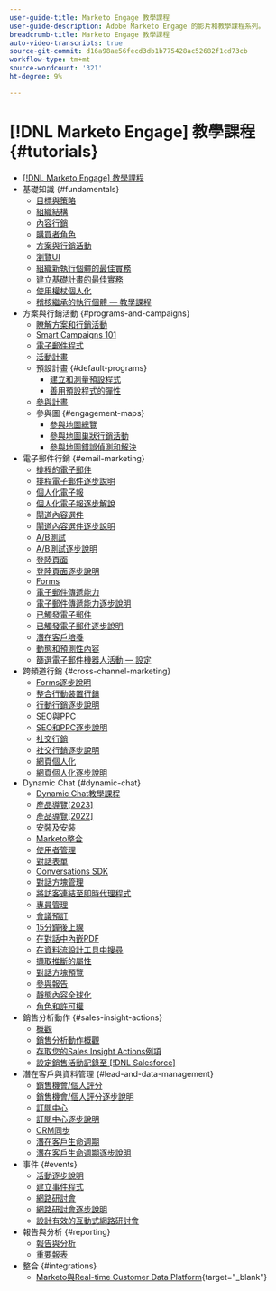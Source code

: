```yaml
---
user-guide-title: Marketo Engage 教學課程
user-guide-description: Adobe Marketo Engage 的影片和教學課程系列。
breadcrumb-title: Marketo Engage 教學課程
auto-video-transcripts: true
source-git-commit: d16a98ae56fecd3db1b775428ac52682f1cd73cb
workflow-type: tm+mt
source-wordcount: '321'
ht-degree: 9%

---
```



# [!DNL Marketo Engage] 教學課程 {#tutorials}

+ [[!DNL Marketo Engage] 教學課程](/help/_marketo-main/overview.md)
+ 基礎知識 {#fundamentals}
   + [目標與策略](/help/fundamentals/goals-and-strategy-learn.md)
   + [組織結構](/help/fundamentals/organizational-structure-learn.md)
   + [內容行銷](/help/fundamentals/content-marketing-learn.md)
   + [購買者角色](/help/fundamentals/buyer-personas-learn.md)
   + [方案與行銷活動](/help/fundamentals/programs-and-campaigns.md)
   + [瀏覽UI](/help/fundamentals/ui-navigation.md)
   + [組織新執行個體的最佳實務](/help/fundamentals/best-practices-to-organize-a-new-instance.md)
   + [建立基礎計畫的最佳實務](/help/fundamentals/best-practices-for-creating-foundational-programs.md)
   + [使用權杖個人化](/help/personalization/personalize-with-tokens.md)
   + [稽核繼承的執行個體 — 教學課程](https://experienceleague.adobe.com/docs/marketo-learn/auditing-an-inherited-instance/overview.html)
+ 方案與行銷活動 {#programs-and-campaigns}
   + [瞭解方案和行銷活動](/help/programs/understanding-programs-and-campaigns.md)
   + [Smart Campaigns 101](/help/campaigns/smart-campaigns-101.md)
   + [電子郵件程式](/help/programs/email-programs.md)
   + [活動計畫](/help/programs/event-programs.md)
   + 預設計畫 {#default-programs}
      + [建立和測量預設程式](/help/programs/create-and-measure-default-programs.md)
      + [善用預設程式的彈性](/help/programs/leverage-the-flexibility-of-default-programs.md)
   + [參與計畫](/help/programs/engagement-programs.md)
   + 參與圖 {#engagement-maps}
      + [參與地圖總覽](/help/engagement-maps/engagement-map-overview.md)
      + [參與地圖巢狀行銷活動](/help/engagement-maps/engagement-map-nested-campaign.md)
      + [參與地圖錯誤偵測和解決](/help/engagement-maps/engagement-map-error-detection-and-resolution.md)
+ 電子郵件行銷 {#email-marketing}
   + [排程的電子郵件](/help/email-marketing/scheduled-email-learn.md)
   + [排程電子郵件逐步說明](/help/email-marketing/scheduled-email-watch.md)
   + [個人化電子報](/help/email-marketing/personalized-newsletter-learn.md)
   + [個人化電子報逐步解說](/help/email-marketing/personalized-newsletter-watch.md)
   + [閘道內容選件](/help/email-marketing/gated-content-offer-learn.md)
   + [閘道內容選件逐步說明](/help/email-marketing/gated-content-offer-watch.md)
   + [A/B測試](/help/email-marketing/ab-testing-learn.md)
   + [A/B測試逐步說明](/help/email-marketing/ab-testing-watch.md)
   + [登陸頁面](/help/email-marketing/landing-pages-learn.md)
   + [登陸頁面逐步說明](/help/email-marketing/landing-pages-watch.md)
   + [Forms](/help/email-marketing/forms-learn.md)
   + [電子郵件傳遞能力](/help/email-marketing/email-deliverability-learn.md)
   + [電子郵件傳遞能力逐步說明](/help/email-marketing/email-deliverability-watch.md)
   + [已觸發電子郵件](/help/email-marketing/triggered-email-learn.md)
   + [已觸發電子郵件逐步說明](/help/email-marketing/triggered-email-watch.md)
   + [潛在客戶培養](/help/email-marketing/lead-nuturing-learn.md)
   + [動態和預測性內容](/help/email-marketing/dynamic-and-predictive-content-learn.md)
   + [篩選電子郵件機器人活動 — 設定](/help/filtering-email-bot-activities/setup.md)
+ 跨頻道行銷 {#cross-channel-marketing}
   + [Forms逐步說明](/help/email-marketing/forms-watch.md)
   + [整合行動裝置行銷](/help/cross-channel-marketing/mobile-marketing-learn.md)
   + [行動行銷逐步說明](/help/cross-channel-marketing/mobile-marketing-watch.md)
   + [SEO與PPC](/help/cross-channel-marketing/seo-and-ppc-learn.md)
   + [SEO和PPC逐步說明](/help/cross-channel-marketing/seo-and-ppc-watch.md)
   + [社交行銷](/help/cross-channel-marketing/social-marketing-learn.md)
   + [社交行銷逐步說明](/help/cross-channel-marketing/social-marketing-watch.md)
   + [網頁個人化](/help/cross-channel-marketing/web-personalization-learn.md)
   + [網頁個人化逐步說明](/help/cross-channel-marketing/web-personalization-watch.md)
+ Dynamic Chat {#dynamic-chat}
   + [Dynamic Chat教學課程](/help/dynamic-chat/dynamic-chat-overview.md)
   + [產品導覽[2023]](/help/dynamic-chat/product-tour.md)
   + [產品導覽[2022]](/help/dynamic-chat/product-tour-2022.md)
   + [安裝及安裝](/help/dynamic-chat/setup.md)
   + [Marketo整合](/help/dynamic-chat/marketo-integration.md)
   + [使用者管理](/help/dynamic-chat/user-management.md)
   + [對話表單](/help/dynamic-chat/conversational-forms.md)
   + [Conversations SDK](/help/dynamic-chat/conversations-sdk.md)
   + [對話方塊管理](/help/dynamic-chat/dialogue-management.md)
   + [將訪客連結至即時代理程式](/help/dynamic-chat/connect-visitors-to-live-agents.md)
   + [專員管理](/help/dynamic-chat/agent-management.md)
   + [會議預訂](/help/dynamic-chat/meeting-booking.md)
   + [15分鐘後上線](/help/dynamic-chat/go-live-in-15-minutes.md)
   + [在對話中內嵌PDF](/help/dynamic-chat/document-cloud-integration.md)
   + [在資料流設計工具中搜尋](/help/dynamic-chat/search-in-stream-designer.md)
   + [擷取推斷的屬性](/help/dynamic-chat/capture-inferred-attributes.md)
   + [對話方塊預覽](/help/dynamic-chat/dialogue-preview.md)
   + [參與報告](/help/dynamic-chat/engagement-report.md)
   + [靜態內容全球化](/help/dynamic-chat/globalization-of-static-content.md)
   + [角色和許可權](/help/dynamic-chat/roles-and-permissions.md)
+ 銷售分析動作 {#sales-insight-actions}
   + [概觀](/help/sales-insight-actions/overview.md)
   + [銷售分析動作概觀](/help/sales-insight-actions/sales-insight-actions-overview.md)
   + [存取您的Sales Insight Actions例項](/help/sales-insight-actions/accessing-your-sales-insight-actions-instance.md)
   + [設定銷售活動記錄至 [!DNL Salesforce]](/help/sales-insight-actions/configure-sales-activity-logging-to-salesforce.md)
+ 潛在客戶與資料管理 {#lead-and-data-management}
   + [銷售機會/個人評分](/help/lead-and-data-management/lead-scoring-learn.md)
   + [銷售機會/個人評分逐步說明](/help/lead-and-data-management/lead-scoring-watch.md)
   + [訂閱中心](/help/lead-and-data-management/subscription-center-learn.md)
   + [訂閱中心逐步說明](/help/lead-and-data-management/subscription-center-watch.md)
   + [CRM同步](/help/lead-and-data-management/crm-sync-learn.md)
   + [潛在客戶生命週期](/help/lead-and-data-management/lead-lifecycle-learn.md)
   + [潛在客戶生命週期逐步說明](/help/lead-and-data-management/lead-lifecycle-watch.md)
+ 事件 {#events}
   + [活動逐步說明](/help/events/events-watch.md)
   + [建立事件程式](/help/events/events-learn.md)
   + [網路研討會](/help/events/webinar-learn.md)
   + [網路研討會逐步說明](/help/events/webinar-watch.md)
   + [設計有效的互動式網路研討會](/help/events/design-an-effective-interactive-webinar.md)
+ 報告與分析 {#reporting}
   + [報告與分析](/help/reporting/reporting-and-analytics.md)
   + [重要報表](/help/reporting/key-reports.md)
+ 整合 {#integrations}
   + [Marketo與Real-time Customer Data Platform](https://experienceleague.adobe.com/docs/platform-learn/tutorials/sources/ingest-data-from-marketo.html){target="_blank"}
